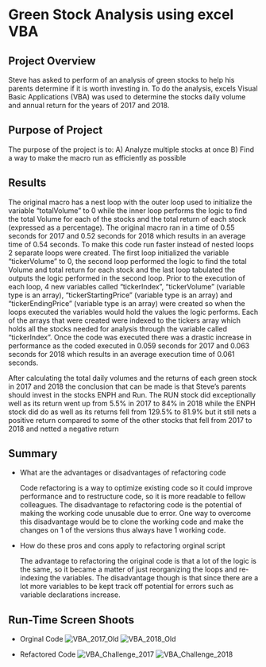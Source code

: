 # Green Stock Analysis using excel VBA 

## Project Overview  

Steve has asked to perform of an analysis of green stocks to help his parents determine if it is worth investing in. To do the analysis, excels Visual Basic Applications (VBA) was used to determine the stocks daily volume and annual return for the years of 2017 and 2018.

## Purpose of Project

The purpose of the project is to:
A) Analyze multiple stocks at once 
B) Find a way to make the macro run as efficiently as possible

## Results  

The original macro has a nest loop with the outer loop  used to initialize the variable “totalVolume” to 0 while the inner loop performs the logic to find the total Volume for each of the stocks and the total return of each stock (expressed as a percentage).  The original macro ran in a time of 0.55 seconds for 2017 and 0.52 seconds for 2018 which results in an average time of 0.54 seconds. To make this code run faster instead of nested loops 2 separate loops were created. The first loop initialized the variable “tickerVolume” to 0,  the second loop performed the logic to find the total Volume and total return for each stock and the last loop tabulated the outputs the logic performed in the second loop. Prior to the execution of each loop, 4 new variables called “tickerIndex”, “tickerVolume” (variable type is an array), “tickerStartingPrice” (variable type is an array) and “tickerEndingPrice” (variable type is an array)  were created so when the loops executed the variables would hold the values the logic performs. Each of the arrays that were created were indexed to the tickers array which holds all the stocks needed for analysis through the variable called “tickerIndex”. Once the code was executed there was a drastic increase in performance as the coded executed in 0.059 seconds for 2017 and 0.063 seconds for 2018 which results in an average execution time of 0.061 seconds.

After calculating the total daily volumes and the returns of each green stock in 2017 and 2018 the conclusion that can be made is that Steve’s parents should invest in the stocks ENPH and Run. The RUN stock did exceptionally well as its return went up from 5.5% in 2017 to 84% in 2018 while the ENPH stock did do as well as its returns fell from 129.5% to 81.9% but it still nets a positive return compared to some of the other stocks that fell from 2017 to 2018 and netted a negative return 


## Summary 
- What are the advantages or disadvantages of refactoring code

    Code refactoring is a way to optimize existing code so it could improve performance and to restructure code, so it is more readable to fellow colleagues. The disadvantage to refactoring code is the potential of making the working code unusable due to error. One way to overcome this disadvantage would be to clone the working code and make the changes on 1 of the versions thus always have 1 working code.

  

- How do these pros and cons apply to refactoring orginal script 

    The advantage to refactoring the original code is that a lot of the logic is the same, so it became a matter of just reorganizing the loops and re-indexing the variables. The disadvantage though is that since there are a lot more variables to be kept track off potential for errors such as variable declarations increase.


## Run-Time Screen Shoots
- Orginal Code 
![VBA_2017_Old](https://user-images.githubusercontent.com/57723459/110152596-f1897b80-7daf-11eb-8ebf-c97b16eb4290.png)
![VBA_2018_Old](https://user-images.githubusercontent.com/57723459/110152646-fbab7a00-7daf-11eb-8c51-6cfdeb837177.png)

- Refactored Code 
![VBA_Challenge_2017](https://user-images.githubusercontent.com/57723459/110152666-0534e200-7db0-11eb-9110-51214532df86.png)
![VBA_Challenge_2018](https://user-images.githubusercontent.com/57723459/110152677-082fd280-7db0-11eb-96d0-bf70ae675cbb.png)
